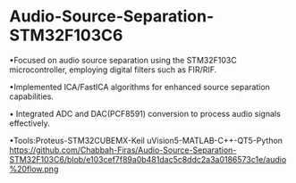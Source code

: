 # Audio-Source-Separation-STM32F103C6
•Focused on audio source separation using the STM32F103C microcontroller,
employing digital filters such as FIR/RIF.

•Implemented ICA/FastICA algorithms for enhanced source separation capabilities.

• Integrated ADC and DAC(PCF8591) conversion to process audio signals effectively.

•Tools:Proteus-STM32CUBEMX-Keil uVision5-MATLAB-C++-QT5-Python
https://github.com/Chabbah-Firas/Audio-Source-Separation-STM32F103C6/blob/e103cef7f89a0b481dac5c8ddc2a3a0186573c1e/audio%20flow.png
